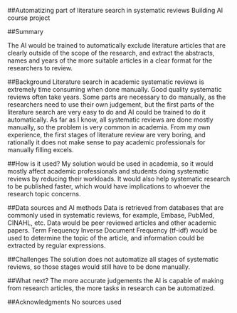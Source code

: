 ##Automatizing part of literature search in systematic reviews
Building AI course project

##Summary

The AI would be trained to automatically exclude literature articles that are clearly outside of the scope of the research, and extract the abstracts, names and years of the more suitable articles in a clear format for the researchers to review.

##Background
Literature search in academic systematic reviews is extremely time consuming when done manually. Good quality systematic reviews often take years. Some parts are necessary to do manually, as the researchers need to use their own judgement, but the first parts of the literature search are very easy to do and AI could be trained to do it automatically. As far as I know, all systematic reviews are done mostly manually, so the problem is very common in academia. From my own experience, the first stages of literature review are very boring, and rationally it does not make sense to pay academic professionals for manually filling excels.

##How is it used?
My solution would be used in academia, so it would mostly affect academic professionals and students doing systematic reviews by reducing their workloads. It would also help systematic research to be published faster, which would have implications to whoever the research topic concerns.

##Data sources and AI methods
Data is retrieved from databases that are commonly used in systematic reviews, for example, Embase, PubMed, CINAHL, etc. Data would be peer reviewed articles and other academic papers. Term Frequency Inverse Document Frequency (tf-idf) would be used to determine the topic of the article, and information could be extracted by regular expressions.

##Challenges
The solution does not automatize all stages of systematic reviews, so those stages would still have to be done manually.

##What next?
The more accurate judgements the AI is capable of making from research articles, the more tasks in research can be automatized.

##Acknowledgments
No sources used
